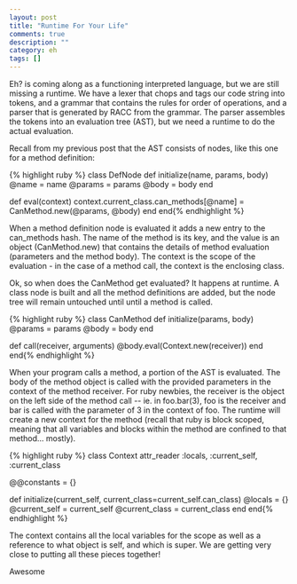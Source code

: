 ```yaml
---
layout: post
title: "Runtime For Your Life"
comments: true
description: ""
category: eh
tags: []
---
```


Eh? is coming along as a functioning interpreted language, but we are still missing a runtime. We have a lexer that chops and tags our code string into tokens, and a grammar that contains the rules for order of operations, and a parser that is generated by RACC from the grammar. The parser assembles the tokens into an evaluation tree (AST), but we need a runtime to do the actual evaluation.
<!--more-->
Recall from my previous post that the AST consists of nodes, like this one for a method definition:

{% highlight ruby %}
class DefNode
  def initialize(name, params, body)
    @name = name
    @params = params
    @body = body
  end

  def eval(context)
    context.current_class.can_methods[@name] = CanMethod.new(@params, @body)
  end
end{% endhighlight %}

When a method definition node is evaluated it adds a new entry to the can_methods hash. The name of the method is its key, and the value is an object (CanMethod.new) that contains the details of method evaluation (parameters and the method body). The context is the scope of the evaluation - in the case of a method call, the context is the enclosing class.

Ok, so when does the CanMethod get evaluated? It happens at runtime. A class node is built and all the method definitions are added, but the node tree will remain untouched until until a method is called.

{% highlight ruby %}
class CanMethod
  def initialize(params, body)
    @params = params
    @body = body
  end

  def call(receiver, arguments)
    @body.eval(Context.new(receiver))
  end
end{% endhighlight %}

When your program calls a method, a portion of the AST is evaluated. The body of the method object is called with the provided parameters in the context of the method receiver. For ruby newbies, the receiver is the object on the left side of the method call -- ie. in foo.bar(3), foo is the receiver and bar is called with the parameter of 3 in the context of foo.  The runtime will create a new context for the method (recall that ruby is block scoped, meaning that all variables and blocks within the method are confined to that method... mostly).

{% highlight ruby %}
class Context
  attr_reader :locals, :current_self, :current_class

  @@constants = {}

  def initialize(current_self, current_class=current_self.can_class)
    @locals = {}
    @current_self = current_self
    @current_class = current_class
  end
end{% endhighlight %}

The context contains all the local variables for the scope as well as a reference to what object is self, and which is super. We are getting very close to putting all these pieces together!

Awesome